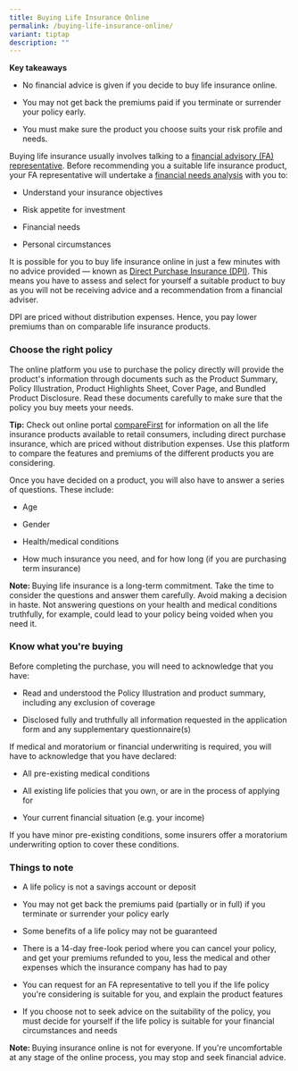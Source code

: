 ```yaml
---
title: Buying Life Insurance Online
permalink: /buying-life-insurance-online/
variant: tiptap
description: ""
---
```

<p><strong>Key takeaways</strong>
</p>
<ul data-tight="true" class="tight">
<li>
<p>No financial advice is given if you decide to buy life insurance online.</p>
</li>
<li>
<p>You may not get back the premiums paid if you terminate or surrender your
policy early.</p>
</li>
<li>
<p>You must make sure the product you choose suits your risk profile and
needs.</p>
</li>
</ul>
<p>Buying life insurance usually involves talking to a <a href="https://www.moneysense.gov.sg/financial-advice-who-you-could-be-dealing-with/" rel="noopener noreferrer nofollow" target="_blank">financial advisory (FA) representative</a>.
Before recommending you a suitable life insurance product, your FA representative
will undertake a <a href="https://www.moneysense.gov.sg/financial-advisory-process/" rel="noopener noreferrer nofollow" target="_blank">financial needs analysis</a> with
you to:</p>
<ul data-tight="true" class="tight">
<li>
<p>Understand your insurance objectives</p>
</li>
<li>
<p>Risk appetite for investment</p>
</li>
<li>
<p>Financial needs</p>
</li>
<li>
<p>Personal circumstances</p>
</li>
</ul>
<p>It is possible for you to buy life insurance online in just a few minutes
with no advice provided — known as <a href="https://www.moneysense.gov.sg/buying-direct-purchase-insurance/" rel="noopener noreferrer nofollow" target="_blank">Direct Purchase Insurance (DPI)</a>.
This means you have to assess and select for yourself a suitable product
to buy as you will not be receiving advice and a recommendation from a
financial adviser.</p>
<p>DPI are priced without distribution expenses. Hence, you pay lower premiums
than on comparable life insurance products.</p>
<h3><strong>Choose the right policy</strong></h3>
<p>The online platform you use to purchase the policy directly will provide
the product's information through documents such as&nbsp;the Product Summary,
Policy Illustration, Product Highlights Sheet, Cover Page, and Bundled
Product Disclosure. Read these documents carefully to make sure that the
policy you buy meets your needs.</p>
<p><strong>Tip:</strong> Check out online portal <a href="http://www.comparefirst.sg/" rel="noopener noreferrer nofollow" target="_blank">compareFirst</a> for information on all
the life insurance products available to retail consumers, including direct
purchase insurance, which are priced without distribution expenses. Use
this platform to compare the features and premiums of the different products
you are considering.</p>
<p>Once you have decided on a product, you will also have to answer a series
of questions. These include:</p>
<ul data-tight="true" class="tight">
<li>
<p>Age</p>
</li>
<li>
<p>Gender</p>
</li>
<li>
<p>Health/medical conditions</p>
</li>
<li>
<p>How much insurance you need, and for how long (if you are purchasing term
insurance)</p>
</li>
</ul>
<p><strong>Note: </strong>Buying life insurance is a long-term commitment.
Take the time to consider the questions and answer them carefully. Avoid
making a decision in haste. Not answering questions on your health and
medical conditions truthfully, for example, could lead to your policy being
voided when you need it.</p>
<h3><strong>Know what you're buying</strong></h3>
<p>Before completing the purchase, you will need to acknowledge that you
have:</p>
<ul data-tight="true" class="tight">
<li>
<p>Read and understood the Policy Illustration and product summary, including
any exclusion of coverage</p>
</li>
<li>
<p>Disclosed fully and truthfully all information requested in the application
form and any supplementary questionnaire(s)</p>
</li>
</ul>
<p>If medical and moratorium or financial underwriting is required, you will
have to acknowledge that you have declared:</p>
<ul data-tight="true" class="tight">
<li>
<p>All pre-existing medical conditions</p>
</li>
<li>
<p>All existing life policies that you own, or are in the process of applying
for</p>
</li>
<li>
<p>Your current financial situation (e.g. your income)</p>
</li>
</ul>
<p>If you have minor pre-existing conditions, some insurers offer a moratorium
underwriting option to cover these conditions.</p>
<h3><strong>Things to note</strong></h3>
<ul data-tight="true" class="tight">
<li>
<p>A life policy is not a savings account or deposit</p>
</li>
<li>
<p>You may not get back the premiums paid (partially or in full) if you terminate
or surrender your policy early</p>
</li>
<li>
<p>Some benefits of a life policy&nbsp;may not be&nbsp;guaranteed</p>
</li>
<li>
<p>There is a 14-day free-look period where&nbsp;you can cancel your policy,
and get your premiums refunded to you, less the medical and other expenses
which the insurance company has had to pay</p>
</li>
<li>
<p>You can request for an FA representative to tell you if the life policy
you're considering is suitable for you, and explain the product features</p>
</li>
<li>
<p>If you choose not to seek advice on the suitability of the policy, you
must decide for yourself if the life policy is suitable for your financial
circumstances and needs</p>
</li>
</ul>
<p><strong>Note: </strong>Buying insurance online is not for everyone. If
you're uncomfortable at any stage of the online process, you may stop and
seek financial advice.</p>
<p>
<br>
</p>
<p></p>